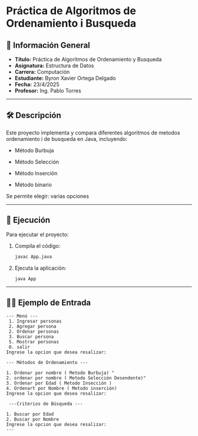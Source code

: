 # Práctica de Algoritmos de Ordenamiento i Busqueda

## 📌 Información General

- **Título:** Práctica de Algoritmos de Ordenamiento y Busqueda
- **Asignatura:** Estructura de Datos
- **Carrera:** Computación
- **Estudiante:** Byron Xavier Ortega Delgado
- **Fecha:** 23/4/2025
- **Profesor:** Ing. Pablo Torres

---

## 🛠️ Descripción

Este proyecto implementa y compara diferentes algoritmos de metodos ordenamiento i de busqueda en Java, incluyendo:
- Método Burbuja
- Método Selección
- Método Inserción

- Método binario

Se permite elegir:
 varias opciones

---

## 🚀 Ejecución

Para ejecutar el proyecto:

1. Compila el código:
    ```bash
    javac App.java
    ```
2. Ejecuta la aplicación:
    ```bash
    java App
    ```

---

## 🧑‍💻 Ejemplo de Entrada

```
--- Menú ---
 1. Ingresar personas 
 2. Agregar persona
 2. Ordenar personas
 3. Buscar persona
 5. Mostrar personas
 0. salir
Ingrese la opcion que desea resalizar:

--- Métodos de Ordenamiento ---

1. Ordenar por nombre ( Metodo Burbuja) "
2. ordenar por nombre ( Metodo Selección Desendente)"
3. Ordenar por Edad ( Metodo Insección )
4. Ordenart por Nombre ( Metodo inserción)
Ingrese la opcion que desea resalizar:

 ---Criterios de Búsqueda ---

1. Buscar por Edad
2. Buscar por Nombre 
Ingrese la opcion que desea resalizar:
---
